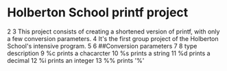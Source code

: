<h1>Holberton School printf project</h1>
  2
  3 This project consists of creating a shortened version of printf, with only a few conversion parameters.
  4 It's the first group project of the Holberton School's intensive program.
  5
  6 ##Conversion parameters
  7
  8 type    description
  9 %c      prints a chacarcter
 10 %s      prints a string
 11 %d      prints a decimal
 12 %i      prints an integer
 13 %%      prints '%'
